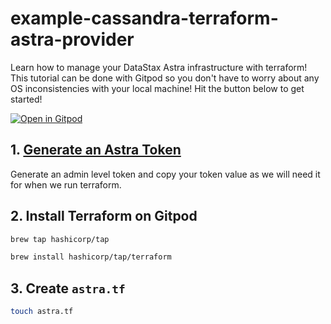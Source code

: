 # example-cassandra-terraform-astra-provider

Learn how to manage your DataStax Astra infrastructure with terraform! This tutorial can be done with Gitpod so you don't have to worry about any OS inconsistencies with your local machine! Hit the button below to get started!

[![Open in Gitpod](https://gitpod.io/button/open-in-gitpod.svg)](https://gitpod.io/#https://github.com/Anant/example-cassandra-terraform-astra-provider)


## 1. [Generate an Astra Token](https://docs.datastax.com/en/astra/docs/manage-application-tokens.html)
Generate an admin level token and copy your token value as we will need it for when we run terraform.

## 2. Install Terraform on Gitpod
```bash
brew tap hashicorp/tap
```

```bash
brew install hashicorp/tap/terraform
```

## 3. Create `astra.tf`

```bash
touch astra.tf
```

